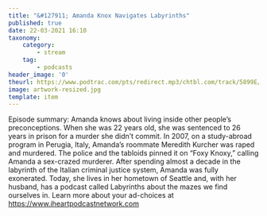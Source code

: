 ```yaml
---
title: "&#127911; Amanda Knox Navigates Labyrinths"
published: true
date: 22-03-2021 16:10
taxonomy:
    category:
        - stream
    tag:
        - podcasts
header_image: '0'
theurl: https://www.podtrac.com/pts/redirect.mp3/chtbl.com/track/5899E/traffic.megaphone.fm/HSW1000677381.mp3?updated=1615845975
image: artwork-resized.jpg
template: item
--- 
```

Episode summary: Amanda knows about living inside other people’s preconceptions. When she was 22 years old, she was sentenced to 26 years in prison for a murder she didn’t commit. In 2007, on a study-abroad program in Perugia, Italy, Amanda’s roommate Meredith Kurcher was raped and murdered. The police and the tabloids pinned it on “Foxy Knoxy,” calling Amanda a sex-crazed murderer. After spending almost a decade in the labyrinth of the Italian criminal justice system, Amanda was fully exonerated. Today, she lives in her hometown of Seattle and, with her husband, has a podcast called Labyrinths about the mazes we find ourselves in. Learn more about your ad-choices at https://www.iheartpodcastnetwork.com
